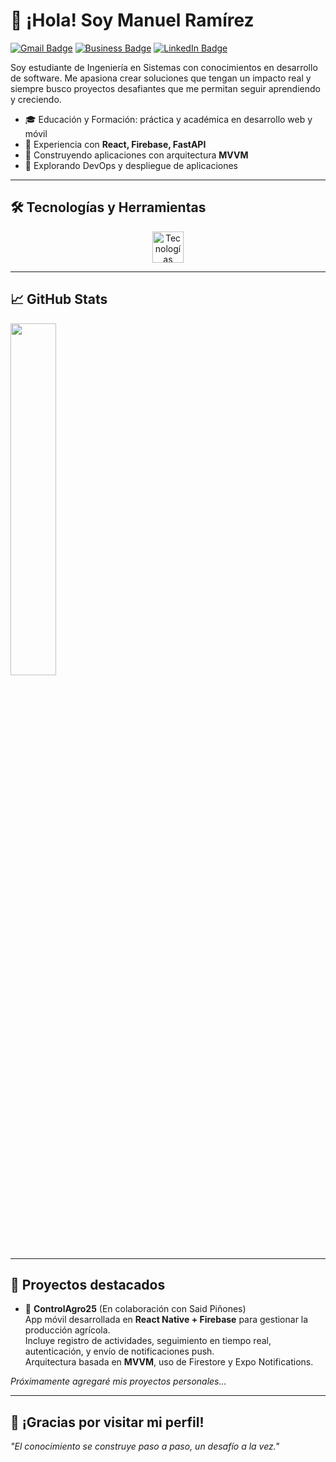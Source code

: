 
# 👋 ¡Hola! Soy Manuel Ramírez

[![Gmail Badge](https://img.shields.io/badge/Gmail-EA4335.svg?style=for-the-badge&logo=Gmail&logoColor=white)](mailto:manuel.raamirez03@gmail.com)
[![Business Badge](https://img.shields.io/badge/Business-0078D4.svg?style=for-the-badge&logo=Microsoft&logoColor=white)](mailto:manuel.ramirez@compucloud.com.mx)
[![LinkedIn Badge](https://img.shields.io/badge/LinkedIn-0A66C2?style=for-the-badge&logo=linkedin&logoColor=white)](https://www.linkedin.com/in/manuelramírez-mich)

Soy estudiante de Ingeniería en Sistemas con conocimientos en desarrollo de software. Me apasiona crear soluciones que tengan un impacto real y siempre busco proyectos desafiantes que me permitan seguir aprendiendo y creciendo.

- 🎓 Educación y Formación: práctica y académica en desarrollo web y móvil 
- 🔧 Experiencia con **React, Firebase, FastAPI**  
- 📱 Construyendo aplicaciones con arquitectura **MVVM**  
- 🚀 Explorando DevOps y despliegue de aplicaciones  

---

## 🛠️ Tecnologías y Herramientas

<div align="center">
  <img src="https://skillicons.dev/icons?i=python,java,html,css,js,react,sqlite,firebase,mongodb,windows,linux" height="50" alt="Tecnologías" />
</div>

---

## 📈 GitHub Stats

<img src="https://github-readme-stats.vercel.app/api/top-langs/?username=Manuelillo-dev&layout=compact&theme=tokyonight" width="38%" />

---

## 🚧 Proyectos destacados

- 🌱 **ControlAgro25** (En colaboración con Said Piñones)  
  App móvil desarrollada en **React Native + Firebase** para gestionar la producción agrícola.  
  Incluye registro de actividades, seguimiento en tiempo real, autenticación, y envío de notificaciones push.  
  Arquitectura basada en **MVVM**, uso de Firestore y Expo Notifications.

*Próximamente agregaré mis proyectos personales...*

---

## 🙌 ¡Gracias por visitar mi perfil!

_"El conocimiento se construye paso a paso, un desafío a la vez."_
